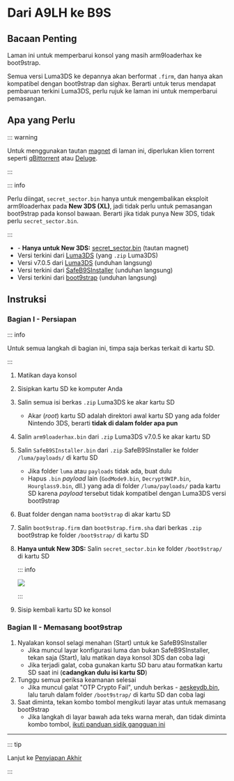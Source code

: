 # Dari A9LH ke B9S

## Bacaan Penting

Laman ini untuk memperbarui konsol yang masih arm9loaderhax ke boot9strap.

Semua versi Luma3DS ke depannya akan berformat `.firm`, dan hanya akan kompatibel dengan boot9strap dan sighax. Berarti untuk terus mendapat pembaruan terkini Luma3DS, perlu rujuk ke laman ini untuk memperbarui pemasangan.

## Apa yang Perlu

::: warning

Untuk menggunakan tautan [magnet](https://wikipedia.org/wiki/Magnet_URI_scheme) di laman ini, diperlukan klien torrent seperti [qBittorrent](https://www.qbittorrent.org/download.php) atau [Deluge](http://dev.deluge-torrent.org/wiki/Download).

:::

::: info

Perlu diingat, `secret_sector.bin` hanya untuk mengembalikan eksploit arm9loaderhax pada **New 3DS (XL)**, jadi tidak perlu untuk pemasangan boot9strap pada konsol bawaan. Berarti jika tidak punya New 3DS, tidak perlu `secret_sector.bin`.

:::

- <font-awesome-icon icon="fa-solid fa-magnet"/> - **Hanya untuk New 3DS:** [secret_sector.bin](magnet:?xt=urn:btih:15a3c97acf17d67af98ae8657cc66820cc58f655\&dn=secret_sector.bin\&tr=udp%3a%2f%2ftracker.torrent.eu.org%3a451%2fannounce\&tr=udp%3a%2f%2ftracker.lelux.fi%3a6969%2fannounce\&tr=udp%3a%2f%2ftracker.loadbt.com%3a6969%2fannounce\&tr=udp%3a%2f%2ftracker.moeking.me%3a6969%2fannounce\&tr=udp%3a%2f%2ftracker.monitorit4.me%3a6969%2fannounce\&tr=udp%3a%2f%2ftracker.ololosh.space%3a6969%2fannounce\&tr=udp%3a%2f%2ftracker.pomf.se%3a80%2fannounce\&tr=udp%3a%2f%2ftracker.srv00.com%3a6969%2fannounce\&tr=udp%3a%2f%2ftracker.theoks.net%3a6969%2fannounce\&tr=udp%3a%2f%2ftracker.tiny-vps.com%3a6969%2fannounce\&tr=udp%3a%2f%2fopen.tracker.cl%3a1337%2fannounce\&tr=udp%3a%2f%2ftracker.zerobytes.xyz%3a1337%2fannounce\&tr=udp%3a%2f%2ftracker1.bt.moack.co.kr%3a80%2fannounce\&tr=udp%3a%2f%2fvibe.sleepyinternetfun.xyz%3a1738%2fannounce\&tr=udp%3a%2f%2fwww.torrent.eu.org%3a451%2fannounce\&tr=udp%3a%2f%2ftracker.openbittorrent.com%3a6969%2fannounce\&tr=udp%3a%2f%2f9.rarbg.com%3a2810%2fannounce\&tr=udp%3a%2f%2ftracker.opentrackr.org%3a1337%2fannounce\&tr=udp%3a%2f%2fexodus.desync.com%3a6969%2fannounce\&tr=http%3a%2f%2fopenbittorrent.com%3a80%2fannounce) (tautan magnet)
- Versi terkini dari [Luma3DS](https://github.com/LumaTeam/Luma3DS/releases/latest) (yang `.zip` Luma3DS)
- Versi v7.0.5 dari [Luma3DS](https://github.com/LumaTeam/Luma3DS/releases/download/v7.0.5/Luma3DSv7.0.5.zip) (unduhan langsung)
- Versi terkini dari [SafeB9SInstaller](https://github.com/d0k3/SafeB9SInstaller/releases/download/v0.0.7/SafeB9SInstaller-20170605-122940.zip) (unduhan langsung)
- Versi terkini dari [boot9strap](https://github.com/SciresM/boot9strap/releases/download/1.4/boot9strap-1.4.zip) (unduhan langsung)

## Instruksi

### Bagian I - Persiapan

::: info

Untuk semua langkah di bagian ini, timpa saja berkas terkait di kartu SD.

:::

1. Matikan daya konsol

2. Sisipkan kartu SD ke komputer Anda

3. Salin semua isi berkas `.zip` Luma3DS ke akar kartu SD
   - Akar (_root_) kartu SD adalah direktori awal kartu SD yang ada folder Nintendo 3DS, berarti **tidak di dalam folder apa pun**

4. Salin `arm9loaderhax.bin` dari `.zip` Luma3DS v7.0.5 ke akar kartu SD

5. Salin `SafeB9SInstaller.bin` dari `.zip` SafeB9SInstaller ke folder `/luma/payloads/` di kartu SD
   - Jika folder `luma` atau `payloads` tidak ada, buat dulu
   - Hapus `.bin` _payload_ lain (`GodMode9.bin`, `Decrypt9WIP.bin`, `Hourglass9.bin`, dll.) yang ada di folder `/luma/payloads/` pada kartu SD karena _payload_ tersebut tidak kompatibel dengan Luma3DS versi boot9strap

6. Buat folder dengan nama `boot9strap` di akar kartu SD

7. Salin `boot9strap.firm` dan `boot9strap.firm.sha` dari berkas `.zip` boot9strap ke folder `/boot9strap/` di kartu SD

8. **Hanya untuk New 3DS:** Salin `secret_sector.bin` ke folder `/boot9strap/` di kartu SD

   ::: info

   ![](/images/screenshots/a9lh-to-b9s-root-layout.png)

   :::

9. Sisip kembali kartu SD ke konsol

### Bagian II - Memasang boot9strap

1. Nyalakan konsol selagi menahan (Start) untuk ke SafeB9SInstaller
   - Jika muncul layar konfigurasi luma dan bukan SafeB9SInstaller, tekan saja (Start), lalu matikan daya konsol 3DS dan coba lagi
   - Jika terjadi galat, coba gunakan kartu SD baru atau formatkan kartu SD saat ini (**cadangkan dulu isi kartu SD**)
2. Tunggu semua periksa keamanan selesai
   - Jika muncul galat "OTP Crypto Fail", unduh berkas <font-awesome-icon icon="fa-solid fa-magnet"/> - [aeskeydb.bin](magnet:?xt=urn:btih:d25dab06a7e127922d70ddaa4fe896709dc99a1e\&dn=aeskeydb.bin\&tr=udp%3a%2f%2ftracker.tiny-vps.com%3a6969%2fannounce\&tr=udp%3a%2f%2ftracker.lelux.fi%3a6969%2fannounce\&tr=udp%3a%2f%2ftracker.loadbt.com%3a6969%2fannounce\&tr=udp%3a%2f%2ftracker.moeking.me%3a6969%2fannounce\&tr=udp%3a%2f%2ftracker.monitorit4.me%3a6969%2fannounce\&tr=udp%3a%2f%2ftracker.ololosh.space%3a6969%2fannounce\&tr=udp%3a%2f%2ftracker.pomf.se%3a80%2fannounce\&tr=udp%3a%2f%2ftracker.srv00.com%3a6969%2fannounce\&tr=udp%3a%2f%2ftracker.theoks.net%3a6969%2fannounce\&tr=udp%3a%2f%2fopen.tracker.cl%3a1337%2fannounce\&tr=udp%3a%2f%2ftracker.torrent.eu.org%3a451%2fannounce\&tr=udp%3a%2f%2ftracker.zerobytes.xyz%3a1337%2fannounce\&tr=udp%3a%2f%2ftracker1.bt.moack.co.kr%3a80%2fannounce\&tr=udp%3a%2f%2fvibe.sleepyinternetfun.xyz%3a1738%2fannounce\&tr=udp%3a%2f%2fwww.torrent.eu.org%3a451%2fannounce\&tr=udp%3a%2f%2ftracker.openbittorrent.com%3a6969%2fannounce\&tr=udp%3a%2f%2f9.rarbg.com%3a2810%2fannounce\&tr=udp%3a%2f%2ftracker.opentrackr.org%3a1337%2fannounce\&tr=http%3a%2f%2fopenbittorrent.com%3a80%2fannounce\&tr=udp%3a%2f%2fexodus.desync.com%3a6969%2fannounce), lalu taruh dalam folder `/boot9strap/` di kartu SD dan coba lagi
3. Saat diminta, tekan kombo tombol mengikuti layar atas untuk memasang boot9strap
   - Jika langkah di layar bawah ada teks warna merah, dan tidak diminta kombo tombol, [ikuti panduan sidik gangguan ini](troubleshooting-a9lh-to-b9s)

<!--@include: ./_include/configure-luma3ds.md -->

___

::: tip

Lanjut ke [Penyiapan Akhir](finalizing-setup)

:::
